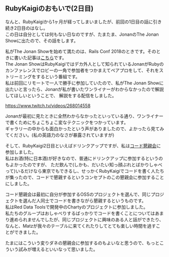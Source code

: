 ## RubyKaigiのおもいで(2日目)

なんと、RubyKaigiから1ヶ月が経ってしまいましたが、前回の1日目の話に引き続き2日目のはなし。  
この日は自分としては何もない日なのですが、たまたま、JonanのThe Jonan Showに出たので、その話をします。

私がThe Jonan Showを始めて満たのは、Rails Conf 2018のときです。そのときに書いた記事は[こちら](http://blog.youchan.org/2018-05-03)です。  
The Jonan ShowはRubyKaigiではデカ外人として知られているJonanがRubyのカンファレンスでロビーの一角で参加者をつかまえてペアプロをして、それをストリーミングをするという番組です。  
私は前回にリモートで一人で勝手に参加していたので、私がThe Jonan Showに出たいと言ったら、Jonanが私が書いたワンライナーがわからなかったので解説してほしいということで、
解説をする配信をしました。

https://www.twitch.tv/videos/268014558

Jonanが最初に見たときに全然わからなかったといっている通り、ワンライナーで書くためにちょこちょこ変なテクニックをつかっています。  
ギャラリーの中からも面白かったという声がありましたので、よかったら見てみてください。(私の英語力のなさが暴露されていますが)

そして、RubyKaigi2日目といえばドリンクアップですが、私は[コード懇親会](https://speee.connpass.com/event/85676/)に参加しました。  
私はお酒(特に日本酒)が好きなので、普通にドリンクアップに参加するというのもよかったのですが、
ただ飲んで(しかも、だいたい知っ顔ぶれとばかりしゃべって)いるだけなら東京でもできるし、せっかくRubyKaigiでコードを書く人たちが集ったので、コードで懇親するというコンセプトのこの懇親会に参加することにしました。

コード懇親会は最初に自分が参加するOSSのプロジェクトを選んで、同じプロジェクトを選んだ人同士でコードを書きながら懇親するというものです。  
私はRed Data Toolsで開発中のChartyのプロジェクトに参加しました。  
私たちのグループはおしゃべりするばっかりでコードを書くことについてはあまり進められませんでしたが、同じプロジェクトに興味のある人と話ができたり、
なんと、Matzが我々のテーブルに来てくれたりしてとても楽しい時間を過すことができました。

たまにはこういう変りダネの懇親会に参加するのもよいなと思うので、もっとこういう試みが増えるといいなって思いました。
